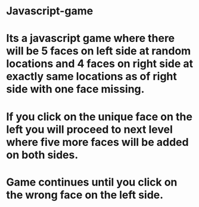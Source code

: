 # Javascript-game
# Its a javascript game where there will be 5 faces on left side at random locations and 4 faces on right side at exactly same locations as of right side with one face missing.
# If you click on the unique face on the left you will proceed to next level where five more faces will be added on both sides.
# Game continues until you click on the wrong face on the left side.
